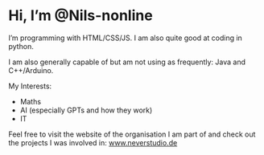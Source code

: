 <h1>Hi, I’m @Nils-nonline</h1>

I’m programming with HTML/CSS/JS.
I am also quite good at coding in python.

I am also generally capable of but am not using as frequently:
Java and C++/Arduino.

My Interests:
  - Maths
  - AI (especially GPTs and how they work)
  - IT

Feel free to visit the website of the organisation I am part of and check out the projects I was involved in: www.neverstudio.de


<!---
Nils-nonline/Nils-nonline is a ✨ special ✨ repository because its `README.md` (this file) appears on your GitHub profile.
You can click the Preview link to take a look at your changes.
--->
